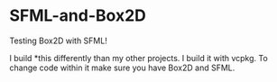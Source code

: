 # SFML-and-Box2D
Testing Box2D with SFML!

I build *this differently than my other projects.
I build it with vcpkg. To change code within it make sure you have Box2D and SFML.
